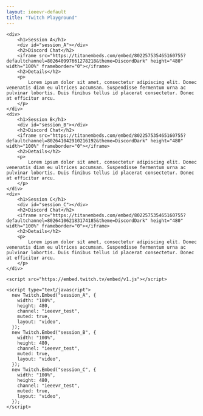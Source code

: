 ```yaml
---
layout: ieeevr-default
title: "Twitch Playground"
---
```


<div>
    
    <div>
        <h1>Session A</h1>
        <div id="session_A"></div> 
        <h2>Discord Chat</h2>
        <iframe src="https://titanembeds.com/embed/802257535465160755?defaultchannel=802640997661278218&theme=DiscordDark" height="480" width="100%" frameborder="0"></iframe>  
        <h2>Details</h2>
        <p>
            Lorem ipsum dolor sit amet, consectetur adipiscing elit. Donec venenatis diam eu ultrices accumsan. Suspendisse fermentum urna ac pulvinar lobortis. Duis finibus tellus id placerat consectetur. Donec at efficitur arcu.
        </p>
    </div>
    <div>
        <h1>Session B</h1>
        <div id="session_B"></div> 
        <h2>Discord Chat</h2>
        <iframe src="https://titanembeds.com/embed/802257535465160755?defaultchannel=802641042910216192&theme=DiscordDark" height="480" width="100%" frameborder="0"></iframe>   
        <h2>Details</h2>
        <p>
            Lorem ipsum dolor sit amet, consectetur adipiscing elit. Donec venenatis diam eu ultrices accumsan. Suspendisse fermentum urna ac pulvinar lobortis. Duis finibus tellus id placerat consectetur. Donec at efficitur arcu.
        </p>
    </div>
    <div>
        <h1>Session C</h1>
        <div id="session_C"></div> 
        <h2>Discord Chat</h2>
        <iframe src="https://titanembeds.com/embed/802257535465160755?defaultchannel=802641062183174185&theme=DiscordDark" height="480" width="100%" frameborder="0"></iframe>   
        <h2>Details</h2>
        <p>
            Lorem ipsum dolor sit amet, consectetur adipiscing elit. Donec venenatis diam eu ultrices accumsan. Suspendisse fermentum urna ac pulvinar lobortis. Duis finibus tellus id placerat consectetur. Donec at efficitur arcu.
        </p>
    </div>

    <script src="https://embed.twitch.tv/embed/v1.js"></script>

    <script type="text/javascript">
      new Twitch.Embed("session_A", {
        width: "100%",
        height: 480,
        channel: "ieeevr_test",
        muted: true,
        layout: "video",
      });
      new Twitch.Embed("session_B", {
        width: "100%",
        height: 480,
        channel: "ieeevr_test",
        muted: true,
        layout: "video",
      });
      new Twitch.Embed("session_C", {
        width: "100%",
        height: 480,
        channel: "ieeevr_test",
        muted: true,
        layout: "video",
      });
    </script>

</div>
